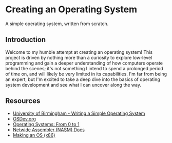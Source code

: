 # Creating an Operating System

A simple operating system, written from scratch.

## Introduction

Welcome to my humble attempt at creating an operating system! This project is driven by nothing more than a curiosity to explore low-level programming and gain a deeper understanding of how computers operate behind the scenes; it's not something I intend to spend a prolonged period of time on, and will likely be very limited in its capabilities. I'm far from being an expert, but I'm excited to take a deep dive into the basics of operating system development and see what I can uncover along the way.

<!-- ## Project Structure

## Technologies Used

## Features

## Development Process

## Future Plans

## Examples and Demos -->

## Resources

- [University of Birmingham - Writing a Simple Operating System](https://www.cs.bham.ac.uk/~exr/lectures/opsys/10_11/lectures/os-dev.pdf)
- [OSDev.org](https://wiki.osdev.org/Expanded_Main_Page)
- [Operating Systems: From 0 to 1](https://tuhdo.github.io/os01/)
- [Netwide Assembler (NASM) Docs](https://www.nasm.us/docs.php)
- [Making an OS (x86)](https://www.youtube.com/playlist?list=PLm3B56ql_akNcvH8vvJRYOc7TbYhRs19M)
